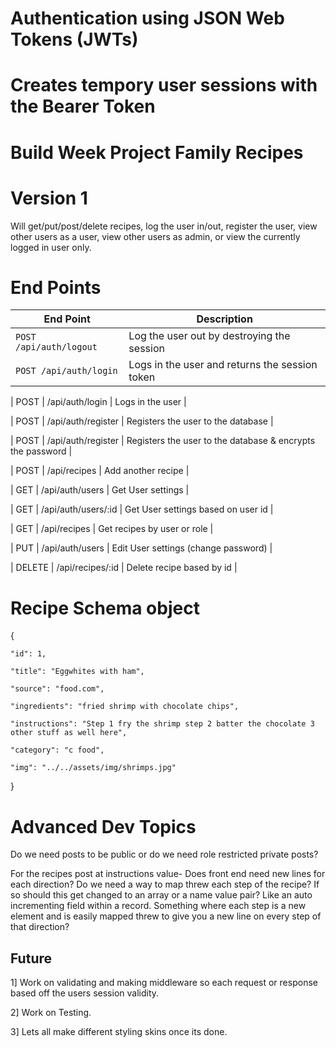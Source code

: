 # Authentication using JSON Web Tokens (JWTs) 

# Creates tempory user sessions with the Bearer Token

# Build Week Project Family Recipes

# Version 1

Will get/put/post/delete recipes, log the user in/out, register the user, view other users as a user, view other users as admin, or view the currently logged in user only.  

# End Points

| End Point | Description |
| --- | --- |
| `POST /api/auth/logout` | Log the user out by destroying the session |
| `POST /api/auth/login` | Logs in the user and returns the session token |




| POST | /api/auth/login | Logs in the user |

| POST | /api/auth/register | Registers the user to the  database |

| POST | /api/auth/register | Registers the user to the database & encrypts the password |

| POST | /api/recipes | Add another recipe |

| GET | /api/auth/users | Get User settings | 

| GET | /api/auth/users/:id | Get User settings based on user id | 

| GET | /api/recipes | Get recipes by user or role |

| PUT | /api/auth/users | Edit User settings (change password) |

| DELETE | /api/recipes/:id | Delete recipe based by id |

# Recipe Schema object

{

    "id": 1,

    "title": "Eggwhites with ham",

    "source": "food.com",

    "ingredients": "fried shrimp with chocolate chips",

    "instructions": "Step 1 fry the shrimp step 2 batter the chocolate 3 other stuff as well here",

    "category": "c food",

    "img": "../../assets/img/shrimps.jpg"
    
}


# Advanced Dev Topics

Do we need posts to be public or do we need role restricted private posts?

For the recipes post at instructions value- Does front end need new lines for each direction? Do we need a way to map threw each step of the recipe? If so should this get changed to an array or a name value pair? Like an auto incrementing field within a record. Something where each step is a new element and is easily mapped threw to give you a new line on every step of that direction?


## Future

1] Work on validating and making middleware so each request or response based off the users session validity.

2] Work on Testing. 

3] Lets all make different styling skins once its done. 

